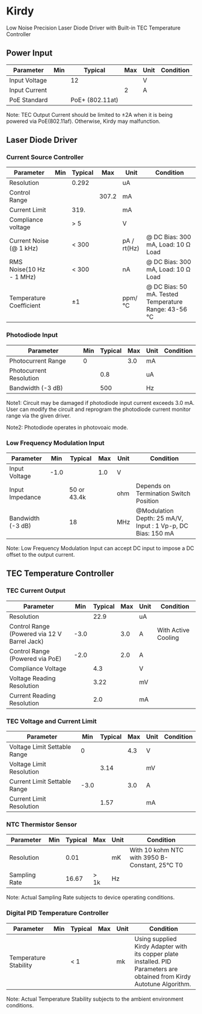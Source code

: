 # Kirdy

Low Noise Precision Laser Diode Driver with Built-in TEC Temperature Controller  

## Power Input
| Parameter | Min | Typical | Max | Unit | Condition |
| --- | --- | --- | --- | --- | ---|
| Input Voltage | | 12 | | V | |
| Input Current | | | 2 | A|
| PoE Standard | |  PoE+ (802.11at) | | |

Note: TEC Output Current should be limited to ±2A when it is being powered via PoE(802.11af). Otherwise, Kirdy may malfunction.

## Laser Diode Driver
### Current Source Controller  
| Parameter | Min | Typical | Max | Unit | Condition |
| --- | --- | --- | --- | --- | ---| 
| Resolution | | 0.292 | | uA |
| Control Range| | | 307.2 | mA | |
| Current Limit | | 319. | | mA| |
| Compliance voltage | | > 5 | | V | |   
| Current Noise (@ 1 kHz) | | < 300 || pA / rt(Hz) | @ DC Bias: 300 mA, Load: 10 Ω Load|
| RMS Noise(10 Hz - 1 MHz) || < 300 | | nA | @ DC Bias: 300 mA, Load: 10 Ω Load| 
| Temperature Coefficient | | ±1 | | ppm/°C | @ DC Bias: 50 mA. Tested Temperature Range: 43-56 °C |


### Photodiode Input
| Parameter | Min | Typical | Max | Unit | Condition |
| --- | --- | --- | --- | --- | ---|
| Photocurrent Range | 0 | | 3.0 | mA | |
| Photocurrent Resolution | | 0.8 | | uA | |
| Bandwidth (-3 dB) | | 500 | | Hz | |

Note1: Circuit may be damaged if photodiode input current exceeds 3.0 mA. User can modify the circuit and reprogram the photodiode current monitor range via the given driver.

Note2: Photodiode operates in photovoaic mode.

### Low Frequency Modulation Input
| Parameter | Min | Typical | Max | Unit | Condition |
| --- | --- | --- | --- | --- | ---|
| Input Voltage | -1.0 | | 1.0 | V | |
| Input Impedance | | 50 or 43.4k | | ohm | Depends on Termination Switch Position |
| Bandwidth (-3 dB) | | 18 | | MHz | @Modulation Depth: 25 mA/V, Input : 1 Vp-p, DC Bias: 150 mA |

Note: Low Frequency Modulation Input can accept DC input to impose a DC offset to the output current.

## TEC Temperature Controller
### TEC Current Output
| Parameter | Min | Typical | Max | Unit | Condition |
| --- | --- | --- | --- | --- | ---|
| Resolution | | 22.9 | | uA | |
| Control Range (Powered via 12 V Barrel Jack) | -3.0 | | 3.0 | A | With Active Cooling |
| Control Range (Powered via PoE) | -2.0 | | 2.0 | A | |
| Compliance Voltage | | 4.3 |  | V | |
| Voltage Reading Resolution | | 3.22 | | mV | |
| Current Reading Resolution | |  2.0 | | mA | |


### TEC Voltage and Current Limit
| Parameter | Min | Typical | Max | Unit | Condition |
| --- | --- | --- | --- | --- | ---|
| Voltage Limit Settable Range| 0 | | 4.3 | V | |
| Voltage Limit Resolution | | 3.14 | | mV | |
| Current Limit Settable Range | -3.0 | | 3.0 | A | |
| Current Limit Resolution | |  1.57 | | mA | |

### NTC Thermistor Sensor
| Parameter | Min | Typical | Max | Unit | Condition |
| --- | --- | --- | --- | --- | ---|
| Resolution | | 0.01 | | mK | With 10 kohm NTC with 3950 B-Constant, 25°C T0 |
| Sampling Rate | | 16.67 | > 1k | Hz | |

Note: Actual Sampling Rate subjects to device operating conditions.

### Digital PID Temperature Controller
| Parameter | Min | Typical | Max | Unit | Condition |
| --- | --- | --- | --- | --- | ---|
| Temperature Stability | | < 1| | mk | Using supplied Kirdy Adapter with its copper plate installed. PID Parameters are obtained from Kirdy Autotune Algorithm. |

Note: Actual Temperature Stability subjects to the ambient environment conditions.

